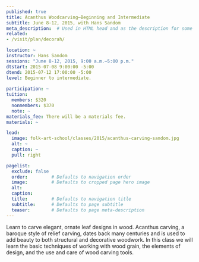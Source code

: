 ```yaml
---
published: true
title: Acanthus Woodcarving—Beginning and Intermediate 
subtitle: June 8-12, 2015, with Hans Sandom 
meta_description:  # Used in HTML head and as the description for some search engines
related:
- /visit/plan/decorah/

location: ~
instructor: Hans Sandom 
sessions: "June 8-12, 2015, 9:00 a.m.–5:00 p.m."
dtstart: 2015-07-08 9:00:00 -5:00
dtend: 2015-07-12 17:00:00 -5:00
level: Beginner to intermediate.   
  
participation: ~
tuition:
  members: $320
  nonmembers: $370
  note: ~
materials_fee: There will be a materials fee.
materials: ~

lead:
  image: folk-art-school/classes/2015/acanthus-carving-sandom.jpg
  alt: ~
  caption: ~
  pull: right

pagelist:
  exclude: false
  order:         # Defaults to navigation order  
  image:         # Defaults to cropped page hero image
  alt:
  caption:
  title:         # Defaults to navigation title
  subtitle:      # Defaults to page subtitle
  teaser:        # Defaults to page meta-description 
---
```

Learn to carve elegant, ornate leaf designs in wood. Acanthus carving, a baroque style of relief carving, dates back many centuries and is used to add beauty to both structural and decorative woodwork. In this class we will learn the basic techniques of working with wood grain, the elements of design, and the use and care of wood carving tools.